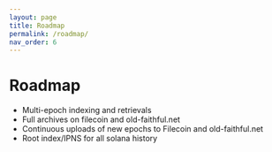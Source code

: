 ```yaml
---
layout: page
title: Roadmap
permalink: /roadmap/
nav_order: 6
---
```


# Roadmap

- Multi-epoch indexing and retrievals
- Full archives on filecoin and old-faithful.net
- Continuous uploads of new epochs to Filecoin and old-faithful.net
- Root index/IPNS for all solana history
